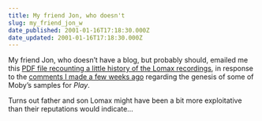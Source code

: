 ```yaml
---
title: My friend Jon, who doesn't
slug: my_friend_jon_w
date_published: 2001-01-16T17:18:30.000Z
date_updated: 2001-01-16T17:18:30.000Z
---
```


My friend Jon, who doesn’t have a blog, but probably should, emailed me this [PDF file recounting a little history of the Lomax recordings](stuff/lomax.pdf), in response to the [comments I made a few weeks ago](/index.php?blogarch/2000_12_01_archive.php#1737368) regarding the genesis of some of Moby’s samples for *Play*.

Turns out father and son Lomax might have been a bit more exploitative than their reputations would indicate…
